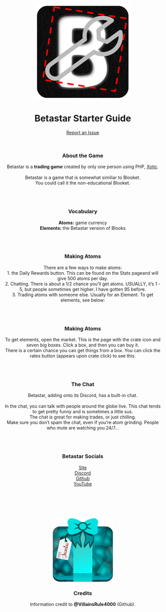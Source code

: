 <div id="top"></div>
<br />
<div align="center">
  <a href="https://betastar.org">
    <img src="/images/siteLogo.png" alt="Logo" width="300" height="300">
  </a>
  <h1 align="center">Betastar Starter Guide</h1>

  <p align="center">
    <a href="https://github.com/BetastarUtils/BetastarUtils.github.io/issues">Report an Issue</a>
  </p>
</div>
<div id="top"></div>
<br />
<div align="center">
  <h3 align="center">About the Game</h3>

  <p align="center">
    Betastar is a <b>trading game</b> created by only one person using PHP, <a href="https://github.com/XOTlC">Xotic</a>.<br>
    <br>
    Betastar is a game that is somewhat similiar to Blooket.<br>You could call it the non-educational Blooket.
  </p>
</div>
<br>
<div id="top"></div>
<br />
<div align="center">
  <h3 align="center">Vocabulary</h3>

  <p align="center">
    <b>Atoms:</b> game currency<br>
    <b>Elements:</b> the Betastar version of Blooks
  </p>
</div>
<br>
<div id="top"></div>
<br />
<div align="center">
  <h3 align="center">Making Atoms</h3>

  <p align="center">
    There are a few ways to make atoms:<br>
    1. the Daily Rewards button. This can be found on the Stats pageand will give 500 atoms per day.<br>
    2. Chatting. There is about a 1/2 chance you'll get atoms. USUALLY, it’s 1 - 5, but people sometimes get higher. I have gotten 95 before.<br>
    3. Trading atoms with someone else. Usually for an Element. To get elements, see below:<br>
  </p>
</div>
<br>
<div id="top"></div>
<br />
<div align="center">
  <h3 align="center">Making Atoms</h3>

  <p align="center">
    To get elements, open the market. This is the page with the crate icon and seven big boxes. Click a box, and then you can buy it.<br>
    There is a certain chance you can get things from a box. You can click the rates button (appears upon crate click) to see this.
  </p>
</div>
<br>
<div id="top"></div>
<br />
<div align="center">
  <h3 align="center">The Chat</h3>

  <p align="center">
    Betastar, adding onto its Discord, has a built-in chat.<br>
    <br>
    In the chat, you can talk with people around the globe live. This chat tends to get pretty funny and is sometimes a little sus.<br>
    The chat is great for making trades, or just chilling.<br>
    Make sure you don’t spam the chat, even if you’re atom grinding. People who mute are watching you 24/7...
  </p>
</div>
<br>
<div id="top"></div>
<br />
<div align="center">
  <h3 align="center">Betastar Socials</h3>

  <p align="center">
    <a href="https://betastar.org/">Site</a><br>
    <a href="https://discord.gg/XrVMbR5tJd">Discord</a><br>
    <a href="https:/github.com/XOTlC">Github</a><br>
    <a href="https://www.youtube.com/channel/UCgiSMBsgq954SX5JT7_Lm2g">YouTube</a>
  </p>
</div>
<br>
<br>
<br>
<br>
<div id="top"></div>
<br />
<div align="center">
  <a href="https://github.com/VillainsRule4000">
    <img src="/images/diamondGift.png" alt="Logo" width="190" height="200">
  </a>
  <h3 align="center">Credits</h3>

  <p align="center">
    Information credit to <b>@VillainsRule4000</b> (Github).
  </p>
</div>
